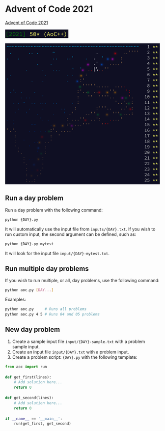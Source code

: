 Advent of Code 2021 
===

[Advent of Code 2021](https://adventofcode.com/2021)

![](assets/aoc-stars.png)

![](assets/aoc-map.png)

## Run a day problem

Run a day problem with the following command:

```bash
python {DAY}.py
```

It will automatically use the input file from `inputs/{DAY}.txt`.
If you wish to run custom input, the second argument can be defined,
such as:

```bash
python {DAY}.py mytest
```

It will look for the input file `input/{DAY}-mytest.txt`.

## Run multiple day problems

If you wish to run multiple, or all, day problems, use the
following command:

```bash
python aoc.py [DAY...]
```

Examples:

```bash
python aoc.py     # Runs all problems
python aoc.py 4 5 # Runs 04 and 05 problems
```

## New day problem

1. Create a sample input file `input/{DAY}-sample.txt` with a problem
   sample input.
3. Create an input file `input/{DAY}.txt` with a problem input.
4. Create a problem script: `{DAY}.py` with the following template:

```python
from aoc import run

def get_first(lines):
    # Add solution here...
    return 0

def get_second(lines):
    # Add solution here...
    return 0

if __name__ == '__main__':
    run(get_first, get_second)
```
